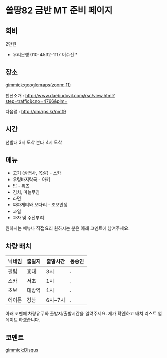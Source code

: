 # 쏠땅82 금반 MT 준비 페이지 

## 회비

2만원 

* 우리은행 010-4532-1117  이수진 *


## 장소

[gimmick:googlemaps(zoom: 11)](129+Jangoe-ri,+Seosin-myeon,+Hwaseong-si,+Gyeonggi-do)


팬션소개 : http://www.daebudovil.com/rsc/view.html?step=traffic&cno=4766&plm=

다음맵 : http://dmaps.kr/pmf9

## 시간

선발대 3시 도착
본대 4시 도착

## 메뉴 

* 고기 (삼겹사, 목살) - 스카
* 우렁바지락국 - 아키
* 밥 - 위즈
* 김치, 마늘무침
* 라면
* 짜파게티와 오다리 - 초보인생 
* 과일
* 과자 및 주전부리


원하시는 메뉴나 직접요리 원하시는 분은 아래 코멘트에 남겨주세요.



## 차량 배치

| 닉네임    | 출발지   | 출발시간  | 동승인 |
| --------- | -------- | --------- | ------ |
| 필립      | 홍대     | 3시       | .      |
| 스카      | 서초     | 1시       | .      |
| 초보      | 대방역   | 1시       | .      |
| 에이든    | 강남     | 6시~7시   | .      |

아래 코멘에 차량유무와 출발지/출발시간을 알려주세요. 제가 확인하고 배치 리스트 업데이트 하겠습니다.


## 코멘트

[gimmick:Disqus](sewonist-github-io)
